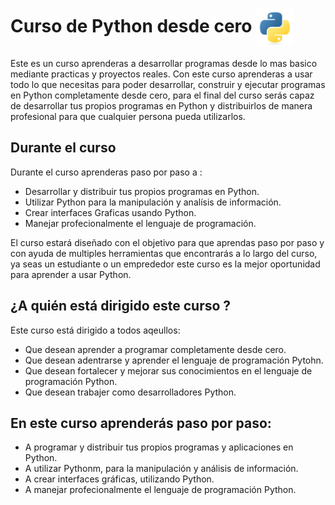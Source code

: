 # Curso de Python desde cero <img align="center" src="https://github.com/devicons/devicon/blob/master/icons/python/python-original.svg" alt="Python" width="60" height="60"/>

Este es un curso aprenderas a desarrollar programas desde lo mas basico mediante practicas y proyectos reales. Con este curso aprenderas a usar todo lo que necesitas para poder desarrollar, construir  y ejecutar programas en Python completamente desde cero, para el final del curso serás capaz de desarrollar tus propios programas en Python y distribuirlos de manera profesional para que cualquier persona pueda utilizarlos.

## Durante el curso

Durante el curso aprenderas paso por paso a :

- Desarrollar y distribuir tus propios programas en Python.
- Utilizar Python para la manipulación y analísis de información.
- Crear interfaces Graficas usando Python.
- Manejar profecionalmente el lenguaje de programación.

El curso estará diseñado con el objetivo para que aprendas paso por paso y con ayuda de multiples herramientas que encontrarás a lo largo del curso, ya seas un estudiante o un emprededor este curso es la mejor oportunidad para aprender a usar Python.

## ¿A quién está dirigido este curso ?

Este curso está dirigido a todos aqeullos:

  - Que desean aprender a programar completamente desde cero.
  - Que desean adentrarse y aprender el lenguaje de programación Pytohn.
  - Que desean fortalecer y mejorar sus conocimientos en el lenguaje de programación Python.
  - Que desean trabajer como desarrolladores Python.

## En este curso aprenderás paso por paso:
  - A programar y distribuir tus propios programas y aplicaciones en Python.
  - A utilizar Pythonm, para la manipulación y análisis de información.
  - A crear interfaces gráficas, utilizando Python.
  - A manejar profecionalmente el lenguaje de programación Python.


